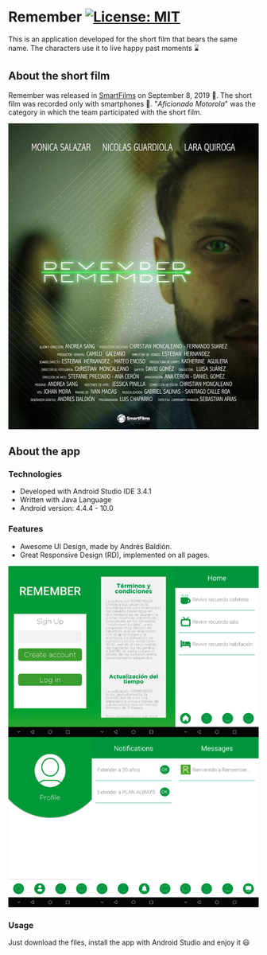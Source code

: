 # Remember [![License: MIT](https://img.shields.io/badge/License-MIT-green.svg)](https://opensource.org/licenses/MIT)
This is an application developed for the short film that bears the same name. The characters use it to live happy past moments :hourglass:

## About the short film
Remember was released in [SmartFilms](https://smartfilms.com.co/) on September 8, 2019 :movie_camera:. The short film was recorded only with smartphones :iphone:. "*Aficionado Motorola*" was the category in which the team participated with the short film.

<img src="./app/src/main/res/drawable/poster.jpeg" width="512" height="615" alt="Short film poster">

## About the app
### Technologies
* Developed with Android Studio IDE 3.4.1
* Written with Java Language
* Android version: 4.4.4 - 10.0

### Features
* Awesome UI Design, made by Andrés Baldión.
* Great Responsive Design (RD), implemented on all pages.

![Collage wallpaper](./app/src/main/res/drawable/collage.png)

### Usage
Just download the files, install the app with Android Studio and enjoy it :smiley:
